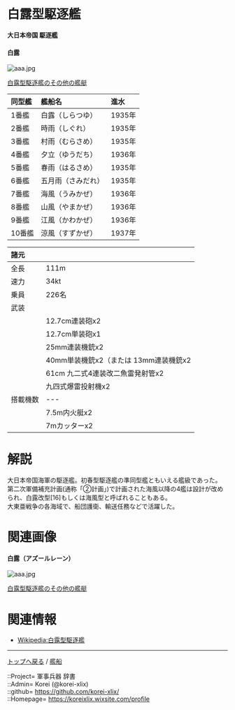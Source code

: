 # 白露型駆逐艦
**大日本帝国 駆逐艦**

#### 白露
![aaa.jpg](https://bn02pap001files.storage.live.com/y4mt3y_7YzJQJe5yEbjdrsny4GMyQtLWYn5bCwGQrCEEGWxpciOz3h65R9Aj9mPMmy_9POiEoEbmRph5IjDNI6dsB7MmwE3KjVP5cpj04qXkwEdVVFazZEXCtEeiZFH0Xp0FlsBg21dfbnJI_cLHb5oes0rEPzUB2njQjGKT_uneVFWpVe4qdM0sItwb0stjip-?width=600&height=300&cropmode=none)  
  
[白露型駆逐艦のその他の艦艇](shiratsuyu_other.md)  


|同型艦  |艦船名  |進水  |
|:--|:--|:--|
|1番艦   |白露（しらつゆ）  |1935年  |
|2番艦   |時雨（しぐれ）    |1935年  |
|3番艦   |村雨（むらさめ）  |1935年  |
|4番艦   |夕立（ゆうだち）  |1936年  |
|5番艦   |春雨（はるさめ）  |1935年  |
|6番艦   |五月雨（さみだれ）|1935年  |
|7番艦   |海風（うみかぜ）  |1936年  |
|8番艦   |山風（やまかぜ）  |1936年  |
|9番艦   |江風（かわかぜ）  |1936年  |
|10番艦  |涼風（すずかぜ）  |1937年  |


|諸元  |  |
|:--|:--|
|全長  |111m  |
|速力  |34kt  |
|乗員  |226名  |
|武装  |  |
||12.7cm連装砲x2  |
||12.7cm単装砲x1  |
||25mm連装機銃x2  |
||40mm単装機銃x2（または 13mm連装機銃x2  |
||61cm 九二式4連装改二魚雷発射管x2  |
||九四式爆雷投射機x2  |
|搭載機数  |---  |
||7.5m内火艇x2  |
||7mカッターx2  |


# 解説
大日本帝国海軍の駆逐艦。初春型駆逐艦の準同型艦ともいえる艦級であった。  
第二次軍備補充計画(通称「②計画」)で計画された海風以降の4艦は設計が改められ、白露改型[16]もしくは海風型と呼ばれることもある。  
大東亜戦争の各海域で、船団護衛、輸送任務などで活躍した。  


# 関連画像

#### 白露（アズールレーン）
![aaa.jpg](https://bn02pap001files.storage.live.com/y4mgXpkmSKJyBAiYQb1ACXlHWdRStLDFA-9ZGNOnEeVNO5DzMqYr-VtXtb7KQrylwNniGu9LN-nC2XYZxuMR9V5e0LRnv3t7hcKnTYWcfbgYPE8I8Bbd9B6tavs9zvlj9ybFQVEBnf8LMD7_zmX1Z9c83dzQI8u1NZo6BGUbZ-6QnwEwyqoHtDqQBW0QFPKf5Nw?width=640&height=360&cropmode=none)  
  
[白露型駆逐艦のその他の艦艇](shiratsuyu_other.md)  


# 関連情報
* [Wikipedia:白露型駆逐艦](https://ja.wikipedia.org/wiki/%E7%99%BD%E9%9C%B2%E5%9E%8B%E9%A7%86%E9%80%90%E8%89%A6)


***
[トップへ戻る](/readme.md) / [艦船](/ship/readme.md)  
  
::Project= 軍事兵器 辞書  
::Admin= Korei (@korei-xlix)  
::github= https://github.com/korei-xlix/  
::Homepage= https://koreixlix.wixsite.com/profile  
